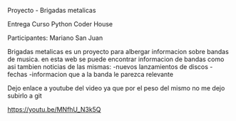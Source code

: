 Proyecto - Brigadas metalicas

Entrega Curso Python Coder House

Participantes: Mariano San Juan 




Brigadas metalicas es un proyecto para albergar informacion sobre bandas de musica.
en esta web se puede encontrar informacion de bandas como asi tambien noticias de las mismas:
-nuevos lanzamientos de discos
-fechas
-informacion que a la banda le parezca relevante

Dejo enlace a youtube del video ya que por el peso del mismo no me dejo subirlo a git

https://youtu.be/MNfhU_N3k5Q
